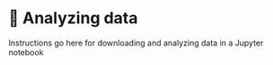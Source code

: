 # :monocle_face: Analyzing data

Instructions go here for downloading and analyzing data in a Jupyter notebook